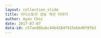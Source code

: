 ```yaml
---
layout: collection_slide
title: 리디스토리 성능 개선 이야기
author: Ayon Choi
date: 2017-07-07
data-id: c57aed6babc44b4284f915ebbd0f0fb3
---
```

